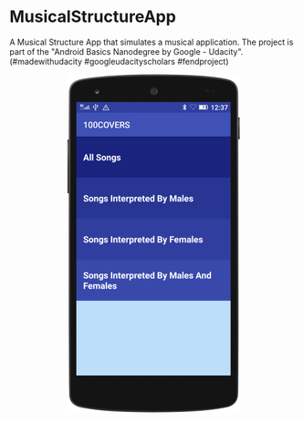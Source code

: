 # MusicalStructureApp
A Musical Structure App that simulates a musical application. The project is part of the "Android Basics Nanodegree by Google - Udacity". (#madewithudacity #googleudacityscholars #fendproject)

<p align="center">
  <img src="device-2018-04-07.png" />
</p>